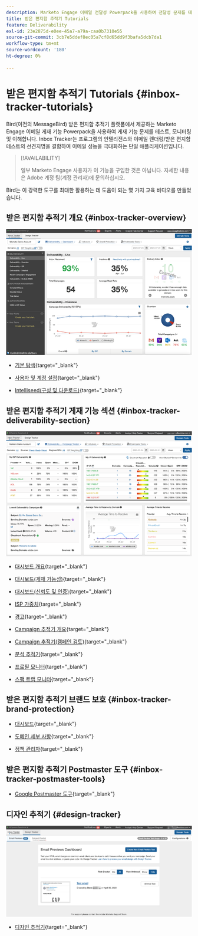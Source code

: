 ```yaml
---
description: Marketo Engage 이메일 전달성 Powerpack을 사용하여 전달성 문제를 테스트, 모니터링 및 이해합니다.
title: 받은 편지함 추적기 Tutorials
feature: Deliverability
exl-id: 23e2875d-e0ee-45a7-a79a-caa0b7310e55
source-git-commit: 3cb7e5ddef8ec05a7cf8d65dd9f3bafa5dcb7da1
workflow-type: tm+mt
source-wordcount: '180'
ht-degree: 0%

---
```


# 받은 편지함 추적기 Tutorials {#inbox-tracker-tutorials}

Bird(이전의 MessageBird) 받은 편지함 추적기 플랫폼에서 제공하는 Marketo Engage 이메일 게재 기능 Powerpack을 사용하여 게재 기능 문제를 테스트, 모니터링 및 이해합니다. Inbox Tracker는 프로그램의 인텔리전스와 이메일 렌더링/받은 편지함 테스트의 선견지명을 결합하여 이메일 성능을 극대화하는 단일 애플리케이션입니다.

>[!AVAILABILITY]
>
>일부 Marketo Engage 사용자가 이 기능을 구입한 것은 아닙니다. 자세한 내용은 Adobe 계정 팀(계정 관리자)에 문의하십시오.

Bird는 이 강력한 도구를 최대한 활용하는 데 도움이 되는 몇 가지 교육 비디오를 만들었습니다.

## 받은 편지함 추적기 개요 {#inbox-tracker-overview}

![](assets/inbox-tracker-tutorials-1.png)

* [기본 탐색](https://veed.io/view/263a0e5e-3b0c-40a4-98a7-945fe28173a1){target="_blank"}

* [사용자 및 계정 설정](https://veed.io/view/dae8007a-89b4-4a2a-b666-0e9b12706866){target="_blank"}

* [Intelliseed(구성 및 다운로드)](https://veed.io/view/8b9e398e-21c9-49dc-a133-e1d8eb8ba03d){target="_blank"}

## 받은 편지함 추적기 게재 기능 섹션 {#inbox-tracker-deliverability-section}

![](assets/inbox-tracker-tutorials-2.png)

* [대시보드 개요](https://veed.io/view/2d1084f3-b4b4-440b-9977-a3cc3b885bb9){target="_blank"}

* [대시보드(게재 가능성)](https://veed.io/view/f5dc2e22-3ed1-4024-b6c5-bf346adcc07d){target="_blank"}

* [대시보드(신뢰도 및 인증)](https://veed.io/view/ec237f9d-7923-4ddc-8a58-15d58774d382){target="_blank"}

* [ISP 가중치](https://veed.io/view/bec80e1d-66f2-462c-8470-60610c8a07f7){target="_blank"}

* [경고](https://veed.io/view/1d968a33-e565-4cd2-b25f-53cca61b4823){target="_blank"}

* [Campaign 추적기 개요](https://veed.io/view/8c92bdc5-4131-498c-a450-a518f2e91b17){target="_blank"}

* [Campaign 추적기(캠페인 검토)](https://veed.io/view/9c8e18a4-5d9e-495c-ad92-83309f40314a){target="_blank"}

* [분석 추적기](https://veed.io/view/b458f788-07e1-4553-b743-2d469a356ba2){target="_blank"}

* [프로필 모니터](https://veed.io/view/6ca38d3f-df46-4707-a6cb-dde0fbad470b){target="_blank"}

* [스팸 트랩 모니터](https://veed.io/view/ce488da2-1688-4584-9c26-27baa9c8ed19){target="_blank"}

## 받은 편지함 추적기 브랜드 보호 {#inbox-tracker-brand-protection}

* [대시보드](https://veed.io/view/287b425f-2ec8-470b-b993-a654b92b759d){target="_blank"}

* [도메인 세부 사항](https://veed.io/view/cb8a4f53-8008-483b-841a-b0878b8bf17b){target="_blank"}

* [정책 관리자](https://veed.io/view/1036967c-0f77-4fd6-8c40-71553bceef3d){target="_blank"}

## 받은 편지함 추적기 Postmaster 도구 {#inbox-tracker-postmaster-tools}

* [Google Postmaster 도구](https://veed.io/view/7c89c0d8-ead2-46ad-9709-7509d043442a){target="_blank"}

## 디자인 추적기 {#design-tracker}

![](assets/inbox-tracker-tutorials-3.png)

* [디자인 추적기](https://veed.io/view/3efe7959-d835-4a00-948c-93e4a0394871){target="_blank"}
